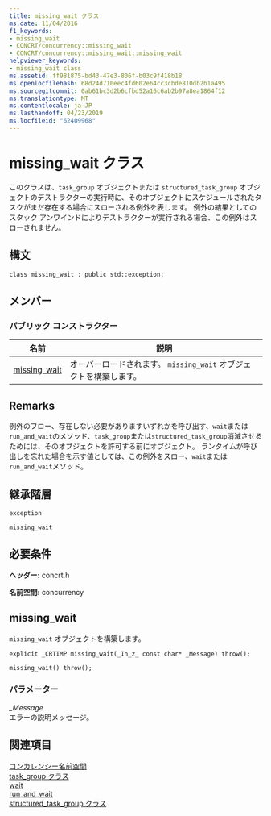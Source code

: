 ```yaml
---
title: missing_wait クラス
ms.date: 11/04/2016
f1_keywords:
- missing_wait
- CONCRT/concurrency::missing_wait
- CONCRT/concurrency::missing_wait::missing_wait
helpviewer_keywords:
- missing_wait class
ms.assetid: ff981875-bd43-47e3-806f-b03c9f418b18
ms.openlocfilehash: 68d24d710eec4fd602e64cc3cbde810db2b1a495
ms.sourcegitcommit: 0ab61bc3d2b6cfbd52a16c6ab2b97a8ea1864f12
ms.translationtype: MT
ms.contentlocale: ja-JP
ms.lasthandoff: 04/23/2019
ms.locfileid: "62409968"
---
```

# <a name="missingwait-class"></a>missing_wait クラス

このクラスは、`task_group` オブジェクトまたは `structured_task_group` オブジェクトのデストラクターの実行時に、そのオブジェクトにスケジュールされたタスクがまだ存在する場合にスローされる例外を表します。 例外の結果としてのスタック アンワインドによりデストラクターが実行される場合、この例外はスローされません。

## <a name="syntax"></a>構文

```
class missing_wait : public std::exception;
```

## <a name="members"></a>メンバー

### <a name="public-constructors"></a>パブリック コンストラクター

|名前|説明|
|----------|-----------------|
|[missing_wait](#ctor)|オーバーロードされます。 `missing_wait` オブジェクトを構築します。|

## <a name="remarks"></a>Remarks

例外のフロー、存在しない必要がありますいずれかを呼び出す、`wait`または`run_and_wait`のメソッド、`task_group`または`structured_task_group`消滅させるためには、そのオブジェクトを許可する前にオブジェクト。 ランタイムが呼び出しを忘れた場合を示す値としては、この例外をスロー、`wait`または`run_and_wait`メソッド。

## <a name="inheritance-hierarchy"></a>継承階層

`exception`

`missing_wait`

## <a name="requirements"></a>必要条件

**ヘッダー:** concrt.h

**名前空間:** concurrency

##  <a name="ctor"></a> missing_wait

`missing_wait` オブジェクトを構築します。

```
explicit _CRTIMP missing_wait(_In_z_ const char* _Message) throw();

missing_wait() throw();
```

### <a name="parameters"></a>パラメーター

*_Message*<br/>
エラーの説明メッセージ。

## <a name="see-also"></a>関連項目

[コンカレンシー名前空間](concurrency-namespace.md)<br/>
[task_group クラス](task-group-class.md)<br/>
[wait](task-group-class.md)<br/>
[run_and_wait](task-group-class.md)<br/>
[structured_task_group クラス](structured-task-group-class.md)
